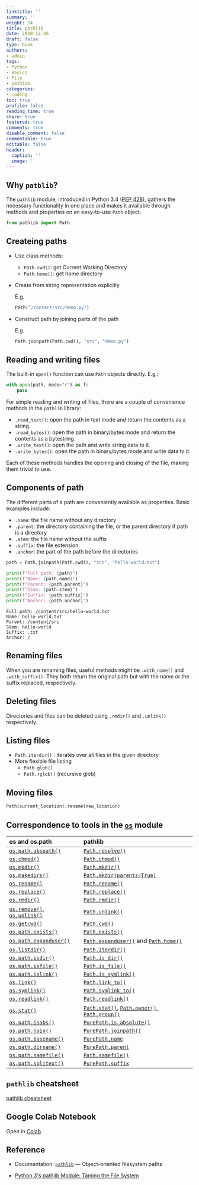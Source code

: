 ```yaml
---
linktitle: ''
summary: ''
weight: 24
title: pathlib
date: 2020-12-26
draft: false
type: book
authors:
- admin
tags:
- Python
- Basics
- File
- pathlib
categories:
- Coding
toc: true
profile: false
reading_time: true
share: true
featured: true
comments: true
disable_comment: false
commentable: true
editable: false
header:
  caption: ''
  image: ''
---
```


## Why `patblib`?

The `pathlib` module, introduced in Python 3.4 ([PEP 428](https://www.python.org/dev/peps/pep-0428/)), gathers the necessary functionality in one place and makes it available through methods and properties on an easy-to-use `Path` object.

```python
from pathlib import Path
```



## Createing paths

- Use class methods:

  - `Path.cwd()`: get Current Working Directory
  - `Path.home()`: get home directory

- Create from string representation explicitly

  E.g.

  ```python
  Path("/content/src/demo.py")
  ```

- Construct path by joining parts of the path

  E.g.

  ```python
  Path.joinpath(Path.cwd(), "src", "demo.py")
  ```

## Reading and writing files

The built-in `open()` function can use `Path` objects directly. E.g.:

```python
with open(path, mode="r") as f:
	pass
```

For simple reading and writing of files, there are a couple of convenience methods in the `pathlib` library:

- `.read_text()`: open the path in text mode and return the contents as a string.
- `.read_bytes()`: open the path in binary/bytes mode and return the contents as a bytestring.
- `.write_text()`: open the path and write string data to it.
- `.write_bytes()`: open the path in binary/bytes mode and write data to it.

Each of these methods handles the opening and closing of the file, making them trivial to use.

## Components of path

The different parts of a path are conveniently available as properties. Basic examples include:

- `.name`: the file name without any directory
- `.parent`: the directory containing the file, or the parent directory if path is a directory
- `.stem`: the file name without the suffix
- `.suffix`: the file extension
- `.anchor`: the part of the path before the directories

```python
path = Path.joinpath(Path.cwd(), "src", "hello-world.txt")

print(f"Full path: {path}")
print(f"Name: {path.name}")
print(f"Parent: {path.parent}")
print(f"Stem: {path.stem}")
print(f"Suffix: {path.suffix}")
print(f"Anchor: {path.anchor}")
```

```
Full path: /content/src/hello-world.txt
Name: hello-world.txt
Parent: /content/src
Stem: hello-world
Suffix: .txt
Anchor: /
```

## Renaming files

When you are renaming files, useful methods might be `.with_name()` and `.with_suffix()`. They both return the original path but with the name or the suffix replaced, respectively.

## Deleting files

Directories and files can be deleted using `.rmdir()` and `.unlink()` respectively.

## Listing files

- `Path.iterdir()` : iterates over all files in the given directory
- More flexible file listing
  - `Path.glob()`
  - `Path.rglob()` (recursive glob)

## Moving files

```python
Path(current_location).rename(new_location)
```

## Correspondence to tools in the [`os`](https://docs.python.org/3/library/os.html#module-os) module

| os and os.path                                               | pathlib                                                      |
| :----------------------------------------------------------- | :----------------------------------------------------------- |
| [`os.path.abspath()`](https://docs.python.org/3/library/os.path.html#os.path.abspath) | [`Path.resolve()`](https://docs.python.org/3/library/pathlib.html#pathlib.Path.resolve) |
| [`os.chmod()`](https://docs.python.org/3/library/os.html#os.chmod) | [`Path.chmod()`](https://docs.python.org/3/library/pathlib.html#pathlib.Path.chmod) |
| [`os.mkdir()`](https://docs.python.org/3/library/os.html#os.mkdir) | [`Path.mkdir()`](https://docs.python.org/3/library/pathlib.html#pathlib.Path.mkdir) |
| [`os.makedirs()`](https://docs.python.org/3/library/os.html#os.makedirs) | [`Path.mkdir(parents=True)`](https://docs.python.org/3/library/pathlib.html#pathlib.Path.mkdir) |
| [`os.rename()`](https://docs.python.org/3/library/os.html#os.rename) | [`Path.rename()`](https://docs.python.org/3/library/pathlib.html#pathlib.Path.rename) |
| [`os.replace()`](https://docs.python.org/3/library/os.html#os.replace) | [`Path.replace()`](https://docs.python.org/3/library/pathlib.html#pathlib.Path.replace) |
| [`os.rmdir()`](https://docs.python.org/3/library/os.html#os.rmdir) | [`Path.rmdir()`](https://docs.python.org/3/library/pathlib.html#pathlib.Path.rmdir) |
| [`os.remove()`](https://docs.python.org/3/library/os.html#os.remove), [`os.unlink()`](https://docs.python.org/3/library/os.html#os.unlink) | [`Path.unlink()`](https://docs.python.org/3/library/pathlib.html#pathlib.Path.unlink) |
| [`os.getcwd()`](https://docs.python.org/3/library/os.html#os.getcwd) | [`Path.cwd()`](https://docs.python.org/3/library/pathlib.html#pathlib.Path.cwd) |
| [`os.path.exists()`](https://docs.python.org/3/library/os.path.html#os.path.exists) | [`Path.exists()`](https://docs.python.org/3/library/pathlib.html#pathlib.Path.exists) |
| [`os.path.expanduser()`](https://docs.python.org/3/library/os.path.html#os.path.expanduser) | [`Path.expanduser()`](https://docs.python.org/3/library/pathlib.html#pathlib.Path.expanduser) and [`Path.home()`](https://docs.python.org/3/library/pathlib.html#pathlib.Path.home) |
| [`os.listdir()`](https://docs.python.org/3/library/os.html#os.listdir) | [`Path.iterdir()`](https://docs.python.org/3/library/pathlib.html#pathlib.Path.iterdir) |
| [`os.path.isdir()`](https://docs.python.org/3/library/os.path.html#os.path.isdir) | [`Path.is_dir()`](https://docs.python.org/3/library/pathlib.html#pathlib.Path.is_dir) |
| [`os.path.isfile()`](https://docs.python.org/3/library/os.path.html#os.path.isfile) | [`Path.is_file()`](https://docs.python.org/3/library/pathlib.html#pathlib.Path.is_file) |
| [`os.path.islink()`](https://docs.python.org/3/library/os.path.html#os.path.islink) | [`Path.is_symlink()`](https://docs.python.org/3/library/pathlib.html#pathlib.Path.is_symlink) |
| [`os.link()`](https://docs.python.org/3/library/os.html#os.link) | [`Path.link_to()`](https://docs.python.org/3/library/pathlib.html#pathlib.Path.link_to) |
| [`os.symlink()`](https://docs.python.org/3/library/os.html#os.symlink) | [`Path.symlink_to()`](https://docs.python.org/3/library/pathlib.html#pathlib.Path.symlink_to) |
| [`os.readlink()`](https://docs.python.org/3/library/os.html#os.readlink) | [`Path.readlink()`](https://docs.python.org/3/library/pathlib.html#pathlib.Path.readlink) |
| [`os.stat()`](https://docs.python.org/3/library/os.html#os.stat) | [`Path.stat()`](https://docs.python.org/3/library/pathlib.html#pathlib.Path.stat), [`Path.owner()`](https://docs.python.org/3/library/pathlib.html#pathlib.Path.owner), [`Path.group()`](https://docs.python.org/3/library/pathlib.html#pathlib.Path.group) |
| [`os.path.isabs()`](https://docs.python.org/3/library/os.path.html#os.path.isabs) | [`PurePath.is_absolute()`](https://docs.python.org/3/library/pathlib.html#pathlib.PurePath.is_absolute) |
| [`os.path.join()`](https://docs.python.org/3/library/os.path.html#os.path.join) | [`PurePath.joinpath()`](https://docs.python.org/3/library/pathlib.html#pathlib.PurePath.joinpath) |
| [`os.path.basename()`](https://docs.python.org/3/library/os.path.html#os.path.basename) | [`PurePath.name`](https://docs.python.org/3/library/pathlib.html#pathlib.PurePath.name) |
| [`os.path.dirname()`](https://docs.python.org/3/library/os.path.html#os.path.dirname) | [`PurePath.parent`](https://docs.python.org/3/library/pathlib.html#pathlib.PurePath.parent) |
| [`os.path.samefile()`](https://docs.python.org/3/library/os.path.html#os.path.samefile) | [`Path.samefile()`](https://docs.python.org/3/library/pathlib.html#pathlib.Path.samefile) |
| [`os.path.splitext()`](https://docs.python.org/3/library/os.path.html#os.path.splitext) | [`PurePath.suffix`](https://docs.python.org/3/library/pathlib.html#pathlib.PurePath.suffix) |

## `pathlib` cheatsheet

[pathlib cheatsheet](https://github.com/chris1610/pbpython/blob/master/extras/Pathlib-Cheatsheet.pdf)

## Google Colab Notebook

Open in [Colab](https://colab.research.google.com/drive/1jKTOzkIFs1ZSyp3xUXugR1C1-5Lv9mPZ#scrollTo=U-MJKEzD1TeG)

## Reference

- Documentation: [`pathlib`](https://docs.python.org/3/library/pathlib.html#module-pathlib) — Object-oriented filesystem paths

- [Python 3's pathlib Module: Taming the File System](https://realpython.com/python-pathlib/#the-problem-with-python-file-path-handling)